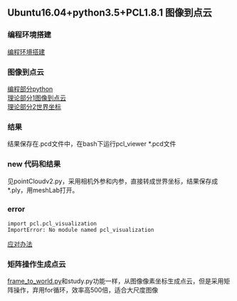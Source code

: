 ## Ubuntu16.04+python3.5+PCL1.8.1 图像到点云
### 编程环境搭建
[编程环境搭建](https://medium.com/@ss4365gg/%E6%88%90%E5%8A%9F%E5%9C%A8ubuntu-16-04%E7%92%B0%E5%A2%83%E4%B8%AD%E5%AE%89%E8%A3%9D-pcl-1-8-1-python-pcl-a016b711bc4)<br>
### 图像到点云
[编程部分python](https://elody-07.github.io/%E4%BB%8E%E5%9B%BE%E5%83%8F%E5%88%B0%E7%82%B9%E4%BA%91/#2-%E7%BC%96%E7%A8%8B%E9%83%A8%E5%88%86)<br>
[理论部分1图像到点云](http://www.cnblogs.com/gaoxiang12/p/4652478.html)<br>
[理论部分2世界坐标](https://blog.csdn.net/chentravelling/article/details/53558096)
### 结果
结果保存在.pcd文件中，在bash下运行pcl_viewer \*.pcd文件
### new 代码和结果
见pointCloudv2.py，采用相机外参和内参，直接转成世界坐标，结果保存成 \*.ply，用meshLab打开。
### error
```
import pcl.pcl_visualization
ImportError: No module named pcl_visualization
```
[应对办法](https://github.com/strawlab/python-pcl/issues/127#issuecomment-379522531)
### 矩阵操作生成点云
[frame_to_world.py](https://github.com/XiWJ/tricks/blob/master/pointCloud/frame_to_world.py)和study.py功能一样，从图像像素坐标生成点云，但是采用矩阵操作，弃用for循环，效率高500倍，适合大尺度图像
